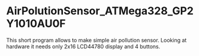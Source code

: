 # AirPolutionSensor_ATMega328_GP2Y1010AU0F
This short program allows to make simple air pollution sensor. Looking at hardware it needs only 2x16 LCD44780 display and 4 buttons.

